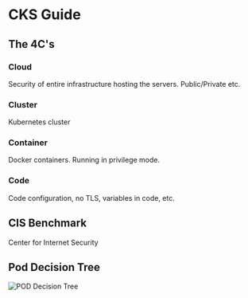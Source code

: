 # CKS Guide

## The 4C's

### Cloud

Security of entire infrastructure hosting the servers. Public/Private etc.

### Cluster

Kubernetes cluster

### Container

Docker containers. Running in privilege mode.

### Code

Code configuration, no TLS, variables in code, etc.

## CIS Benchmark

Center for Internet Security

## Pod Decision Tree

![POD Decision Tree](http://www.plantuml.com/plantuml/proxy?cache=yes&src=https://raw.githubusercontent.com/Piotr1215/dca-prep-kit/master/diagrams/pods-decision-tree.puml&fmt=svg)
